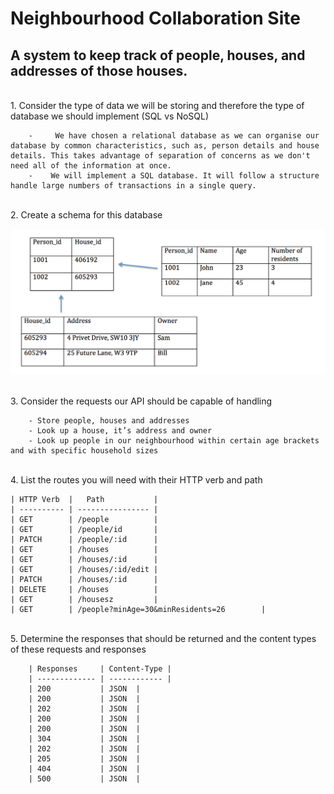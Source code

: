 # Neighbourhood Collaboration Site

## A system to keep track of people, houses, and addresses of those houses.

</br>
1. Consider the type of data we will be storing and therefore the type of database we should implement (SQL vs NoSQL)

        -     We have chosen a relational database as we can organise our database by common characteristics, such as, person details and house details. This takes advantage of separation of concerns as we don't need all of the information at once.
        -    We will implement a SQL database. It will follow a structure handle large numbers of transactions in a single query.
</br>
2. Create a schema for this database

![alt text](schema.png)

</br>
3. Consider the requests our API should be capable of handling

        - Store people, houses and addresses
        - Look up a house, it’s address and owner
        - Look up people in our neighbourhood within certain age brackets and with specific household sizes
</br>
4. List the routes you will need with their HTTP verb and path

    | HTTP Verb  |   Path           |
    | ---------- | ---------------- |
    | GET        | /people          |
    | GET        | /people/id       |
    | PATCH      | /people/:id      |
    | GET        | /houses          |
    | GET        | /houses/:id      |
    | GET        | /houses/:id/edit |
    | PATCH      | /houses/:id      |
    | DELETE     | /houses          |
    | GET        | /housesz         |
    | GET        | /people?minAge=30&minResidents=26        |


</br>
5. Determine the responses that should be returned and the content types of these requests and responses

        | Responses     | Content-Type |
        | ------------- | ------------ |
        | 200           | JSON  |
        | 200           | JSON  |
        | 202           | JSON  |
        | 200           | JSON  |
        | 200           | JSON  |
        | 304           | JSON  |
        | 202           | JSON  |
        | 205           | JSON  |
        | 404           | JSON  |
        | 500           | JSON  |




